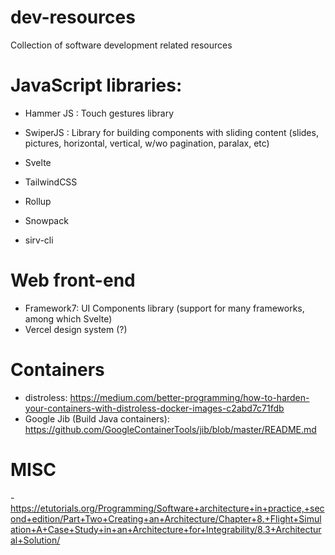 # dev-resources
Collection of software development related resources

# JavaScript libraries:
- Hammer JS : Touch gestures library
- SwiperJS : Library for building components with sliding content (slides, pictures, horizontal, vertical, w/wo pagination, paralax, etc)

- Svelte
- TailwindCSS
- Rollup
- Snowpack
- sirv-cli

# Web front-end
- Framework7: UI Components library (support for many frameworks, among which Svelte)
- Vercel design system (?)

# Containers
- distroless: https://medium.com/better-programming/how-to-harden-your-containers-with-distroless-docker-images-c2abd7c71fdb
- Google Jib (Build Java containers): https://github.com/GoogleContainerTools/jib/blob/master/README.md

# MISC
-https://etutorials.org/Programming/Software+architecture+in+practice,+second+edition/Part+Two+Creating+an+Architecture/Chapter+8.+Flight+Simulation+A+Case+Study+in+an+Architecture+for+Integrability/8.3+Architectural+Solution/
